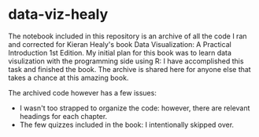 # data-viz-healy

The notebook included in this repository is an archive of all the code I ran and corrected for Kieran Healy's book Data Visualization: A Practical Introduction 1st Edition. My initial plan for this book was to learn data visulization with the programming side using R: I have accomplished this task and finished the book. The archive is shared here for anyone else that takes a chance at this amazing book.

The archived code however has a few issues:
+ I wasn't too strapped to organize the code: however, there are relevant headings for each chapter.
+ The few quizzes included in the book: I intentionally skipped over. 

